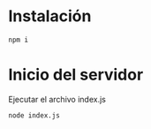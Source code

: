 # Instalación

```
npm i
```

# Inicio del servidor

Ejecutar el archivo index.js

```
node index.js
```
